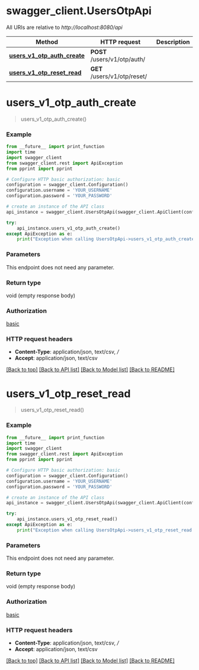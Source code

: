 # swagger_client.UsersOtpApi

All URIs are relative to *http://localhost:8080/api*

Method | HTTP request | Description
------------- | ------------- | -------------
[**users_v1_otp_auth_create**](UsersOtpApi.md#users_v1_otp_auth_create) | **POST** /users/v1/otp/auth/ | 
[**users_v1_otp_reset_read**](UsersOtpApi.md#users_v1_otp_reset_read) | **GET** /users/v1/otp/reset/ | 


# **users_v1_otp_auth_create**
> users_v1_otp_auth_create()





### Example
```python
from __future__ import print_function
import time
import swagger_client
from swagger_client.rest import ApiException
from pprint import pprint

# Configure HTTP basic authorization: basic
configuration = swagger_client.Configuration()
configuration.username = 'YOUR_USERNAME'
configuration.password = 'YOUR_PASSWORD'

# create an instance of the API class
api_instance = swagger_client.UsersOtpApi(swagger_client.ApiClient(configuration))

try:
    api_instance.users_v1_otp_auth_create()
except ApiException as e:
    print("Exception when calling UsersOtpApi->users_v1_otp_auth_create: %s\n" % e)
```

### Parameters
This endpoint does not need any parameter.

### Return type

void (empty response body)

### Authorization

[basic](../README.md#basic)

### HTTP request headers

 - **Content-Type**: application/json, text/csv, */*
 - **Accept**: application/json, text/csv

[[Back to top]](#) [[Back to API list]](../README.md#documentation-for-api-endpoints) [[Back to Model list]](../README.md#documentation-for-models) [[Back to README]](../README.md)

# **users_v1_otp_reset_read**
> users_v1_otp_reset_read()





### Example
```python
from __future__ import print_function
import time
import swagger_client
from swagger_client.rest import ApiException
from pprint import pprint

# Configure HTTP basic authorization: basic
configuration = swagger_client.Configuration()
configuration.username = 'YOUR_USERNAME'
configuration.password = 'YOUR_PASSWORD'

# create an instance of the API class
api_instance = swagger_client.UsersOtpApi(swagger_client.ApiClient(configuration))

try:
    api_instance.users_v1_otp_reset_read()
except ApiException as e:
    print("Exception when calling UsersOtpApi->users_v1_otp_reset_read: %s\n" % e)
```

### Parameters
This endpoint does not need any parameter.

### Return type

void (empty response body)

### Authorization

[basic](../README.md#basic)

### HTTP request headers

 - **Content-Type**: application/json, text/csv, */*
 - **Accept**: application/json, text/csv

[[Back to top]](#) [[Back to API list]](../README.md#documentation-for-api-endpoints) [[Back to Model list]](../README.md#documentation-for-models) [[Back to README]](../README.md)

